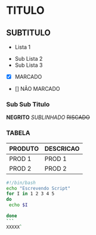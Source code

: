 TITULO 
======

SUBTITULO
------

* Lista 1
 - Sub Lista 2
 - Sub Lista 3
* [x] MARCADO
* [] NÃO MARCADO


### Sub Sub Titulo
**NEGRITO** _SUBLINHADO_ ~~RISCADO~~

### TABELA
PRODUTO|DESCRICAO
----------|----------
PROD 1    | PROD 1
PROD 2    | PROD 2

````bash
#!/bin/bash
echo "Escrevendo Script"
for I in 1 2 3 4 5
do
 echo $I

done
```
XXXXX`
